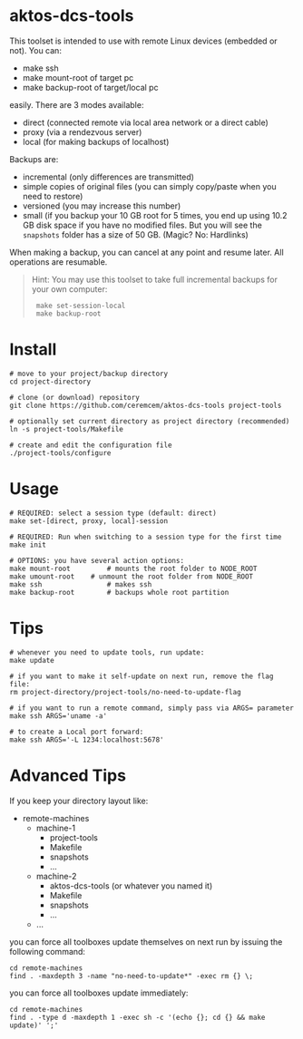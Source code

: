 # aktos-dcs-tools 

This toolset is intended to use with remote Linux devices (embedded or not). You can:

* make ssh
* make mount-root of target pc
* make backup-root of target/local pc

easily. There are 3 modes available: 

* direct (connected remote via local area network or a direct cable)
* proxy (via a rendezvous server) 
* local (for making backups of localhost)

Backups are: 

* incremental (only differences are transmitted) 
* simple copies of original files (you can simply copy/paste when you need to restore)
* versioned (you may increase this number)
* small (if you backup your 10 GB root for 5 times, you end up using 10.2 GB disk space if you have no modified files. But you will see the `snapshots` folder has a size of 50 GB. (Magic? No: Hardlinks)

When making a backup, you can cancel at any point and resume later. All operations are resumable.

> Hint: You may use this toolset to take full incremental backups for your own computer: 
>    
>      make set-session-local 
>      make backup-root

# Install


	# move to your project/backup directory
	cd project-directory

	# clone (or download) repository
	git clone https://github.com/ceremcem/aktos-dcs-tools project-tools
	
	# optionally set current directory as project directory (recommended)
	ln -s project-tools/Makefile 

	# create and edit the configuration file
	./project-tools/configure
	
# Usage

	# REQUIRED: select a session type (default: direct)
	make set-[direct, proxy, local]-session 

	# REQUIRED: Run when switching to a session type for the first time 
	make init
	
	# OPTIONS: you have several action options: 
	make mount-root         # mounts the root folder to NODE_ROOT
	make umount-root 	# unmount the root folder from NODE_ROOT 
	make ssh                # makes ssh 
	make backup-root        # backups whole root partition 
	
# Tips 

	# whenever you need to update tools, run update: 
	make update 
	
	# if you want to make it self-update on next run, remove the flag file: 
	rm project-directory/project-tools/no-need-to-update-flag
	
	# if you want to run a remote command, simply pass via ARGS= parameter
	make ssh ARGS='uname -a'
	
	# to create a Local port forward: 
	make ssh ARGS='-L 1234:localhost:5678'
	
# Advanced Tips

If you keep your directory layout like: 

+ remote-machines
  + machine-1
    + project-tools
    + Makefile
    + snapshots
    + ...
  + machine-2
    + aktos-dcs-tools (or whatever you named it)
    + Makefile
    + snapshots
    + ...
  + ...
 
you can force all toolboxes update themselves on next run by issuing the following command: 

```
cd remote-machines 
find . -maxdepth 3 -name "no-need-to-update*" -exec rm {} \;
```

you can force all toolboxes update immediately: 

```
cd remote-machines 
find . -type d -maxdepth 1 -exec sh -c '(echo {}; cd {} && make update)' ';'
```

